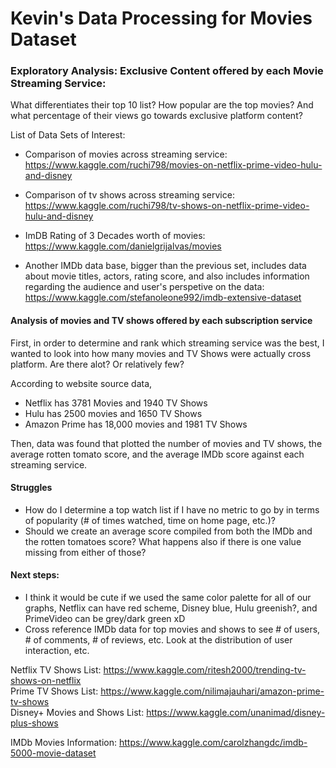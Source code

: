 
# Kevin's Data Processing for Movies Dataset
### Exploratory Analysis: Exclusive Content offered by each Movie Streaming Service: 
What differentiates their top 10 list? How popular are the top movies? And what percentage of their views go towards exclusive platform content?

List of Data Sets of Interest:
- Comparison of movies across streaming service: https://www.kaggle.com/ruchi798/movies-on-netflix-prime-video-hulu-and-disney
- Comparison of tv shows across streaming service: https://www.kaggle.com/ruchi798/tv-shows-on-netflix-prime-video-hulu-and-disney


- ImDB Rating of 3 Decades worth of movies: https://www.kaggle.com/danielgrijalvas/movies
- Another IMDb data base, bigger than the previous set, includes data about movie titles, actors, rating score, and also includes information regarding the audience and user's perspetive on the data: https://www.kaggle.com/stefanoleone992/imdb-extensive-dataset

#### Analysis of movies and TV shows offered by each subscription service
 First, in order to determine and rank which streaming service was the best, I wanted to look into how many movies and TV Shows were actually cross platform. Are there alot? Or relatively few?
 
According to website source data, 
- Netflix has 3781 Movies and 1940 TV Shows
- Hulu has 2500 movies and 1650 TV Shows
- Amazon Prime has 18,000 movies and 1981 TV Shows
 
 Then, data was found that plotted the number of movies and TV shows, the average rotten tomato score, and the average IMDb score against each streaming service. 

#### Struggles
- How do I determine a top watch list if I have no metric to go by in terms of popularity (# of times watched, time on home page, etc.)?
- Should we create an average score compiled from both the IMDb and the rotten tomatoes score? What happens also if there is one value missing from either of those?

#### Next steps:
- I think it would be cute if we used the same color palette for all of our graphs, Netflix can have red scheme, Disney blue, Hulu greenish?, and PrimeVideo can be grey/dark green xD
- Cross reference IMDb data for top movies and shows to see # of users, # of comments, # of reviews, etc. Look at the distribution of user interaction, etc. 

Netflix TV Shows List: https://www.kaggle.com/ritesh2000/trending-tv-shows-on-netflix </br>
Prime TV Shows List: https://www.kaggle.com/nilimajauhari/amazon-prime-tv-shows </br>
Disney+ Movies and Shows List: https://www.kaggle.com/unanimad/disney-plus-shows </br>

IMDb Movies Information: https://www.kaggle.com/carolzhangdc/imdb-5000-movie-dataset
